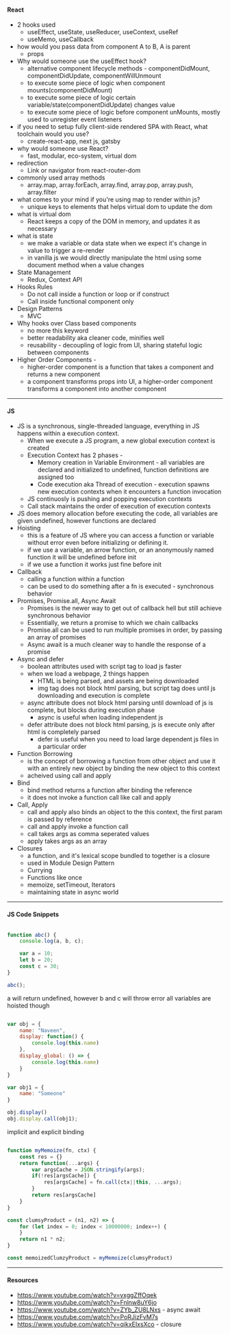 #### React

- 2 hooks used
    - useEffect, useState, useReducer, useContext, useRef
    - useMemo, useCallback
- how would you pass data from component A to B, A is parent
    - props
- Why would someone use the useEffect hook?
    - alternative component lifecycle methods - componentDidMount, componentDidUpdate, componentWillUnmount
    - to execute some piece of logic when component mounts(componentDidMount)
    - to execute some piece of logic certain variable/state(componentDidUpdate) changes value
    - to execute some piece of logic before component unMounts, mostly used to unregister event listeners
- if you need to setup fully client-side rendered SPA with React, what toolchain would you use?
    - create-react-app, next js, gatsby
- why would someone use React?
    - fast, modular, eco-system, virtual dom
- redirection
    - Link or navigator from react-router-dom
- commonly used array methods
    - array.map, array.forEach, array.find, array.pop, array.push, array.filter
- what comes to your mind if you're using map to render within js?
    - unique keys to elements that helps virtual dom to update the dom
- what is virtual dom
    - React keeps a copy of the DOM in memory, and updates it as necessary
- what is state
    - we make a variable or data state when we expect it's change in value to trigger a re-render
    - in vanilla js we would directly manipulate the html using some document method when a value changes
- State Management
    - Redux, Context API
- Hooks Rules
    - Do not call inside a function or loop or if construct
    - Call inside functional component only
- Design Patterns
    - MVC
- Why hooks over Class based components
    - no more this keyword
    - better readability aka cleaner code, minifies well
    - reusability - decoupling of logic from UI, sharing stateful logic between components
- Higher Order Components -
    - higher-order component is a function that takes a component and returns a new component
    - a component transforms props into UI, a higher-order component transforms a component into another component

---
#### JS
- JS is a synchronous, single-threaded language, everything in JS happens within a execution context.
    - When we execute a JS program, a new global execution context is created
    - Execution Context has 2 phases - 
        - Memory creation in Variable Environment - all variables are declared and initialized to undefined, function definitions are assigned too
        - Code execution aka Thread of execution - execution spawns new execution contexts when it encounters a function invocation
    - JS continuosly is pushing and popping execution contexts
    - Call stack maintains the order of execution of execution contexts
- JS does memory allocation before executing the code, all variables are given undefined, however functions are declared
- Hoisting
    - this is a feature of JS where you can access a function or variable without error even before initializing or defining it.
    - if we use a variable, an arrow function, or an anonymously named function it will be undefined before init
    - if we use a function it works just fine before init
- Callback
    - calling a function within a function
    - can be used to do something after a fn is executed - synchronous behavior
- Promises, Promise.all, Async Await
    - Promises is the newer way to get out of callback hell but still achieve synchronous behavior
    - Essentially, we return a promise to which we chain callbacks
    - Promise.all can be used to run multiple promises in order, by passing an array of promises
    - Async await is a much cleaner way to handle the response of a promise
- Async and defer
    - boolean attributes used with script tag to load js faster
    - when we load a webpage, 2 things happen
        - HTML is being parsed, and assets are being downloaded
        - img tag does not block html parsing, but script tag does until js downloading and execution is complete
    - async attribute does not block html parsing until download of js is complete, but blocks during execution phase
        - async is useful when loading independent js
    - defer attribute does not block html parsing, js is execute only after html is completely parsed
        - defer is useful when you need to load large dependent js files in a particular order
- Function Borrowing
    - is the concept of borrowing a function from other object and use it with an entirely new object by binding the new object to this context
    - acheived using call and apply
- Bind
    - bind method returns a function after binding the reference
    - it does not invoke a function call like call and apply
- Call, Apply
    - call and apply also binds an object to the this context, the first param is passed by reference
    - call and apply invoke a function call
    - call takes args as comma seperated values
    - apply takes args as an array
- Closures
    - a function, and it's lexical scope bundled to together is a closure
    - used in Module Design Pattern
    - Currying
    - Functions like once
    - memoize, setTimeout, Iterators
    - maintaining state in async world
---
#### JS Code Snippets

```js

function abc() {
    console.log(a, b, c);

    var a = 10;
    let b = 20;
    const c = 30;
}

abc();

```
a will return undefined, however b and c will throw error
all variables are hoisted though


```js

var obj = {
    name: "Naveen",
    display: function() {
        console.log(this.name)
    },
    display_global: () => {
        console.log(this.name)
    }
}

var obj1 = { 
    name: "Someone"
}

obj.display()
obj.display.call(obj1);
```
implicit and explicit binding

```js

function myMemoize(fn, ctx) {
    const res = {}
    return function(...args) {
        var argsCache = JSON.stringify(args);
        if(!res[argsCache]) {
            res[argsCache] = fn.call(ctx||this, ...args);
        }
        return res[argsCache]
    }
}

const clumsyProduct = (n1, n2) => {
    for (let index = 0; index < 10000000; index++) {
    }
    return n1 * n2;
}

const memoizedClumzyProduct = myMemoize(clumsyProduct)

```

---
#### Resources
- https://www.youtube.com/watch?v=vxggZffOqek
- https://www.youtube.com/watch?v=Fnlnw8uY6jo
- https://www.youtube.com/watch?v=ZYb_ZU8LNxs - async await
- https://www.youtube.com/watch?v=PoRJizFvM7s
- https://www.youtube.com/watch?v=qikxEIxsXco - closure